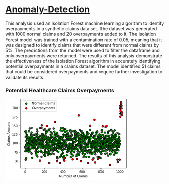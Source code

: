 # [Anomaly-Detection](https://github.com/dandersonghub/Anomaly-Detection/blob/main/Anomaly-Detection.ipynb)
This analysis used an Isolation Forest machine learning algorithm to identify overpayments in a synthetic claims data set. The dataset was generated with 1000 normal claims and 20 overpayments added to it. The Isolation Forest model was trained with a contamination rate of 0.05, meaning that it was designed to identify claims that were different from normal claims by 5%. The predictions from the model were used to filter the dataframe and only overpayments were returned. The results of this analysis demonstrate the effectiveness of the Isolation Forest algorithm in accurately identifying potential overpayments in a claims dataset. The model identified 51 claims that could be considered overpayments and require further investigation to validate its results.

### Potential Healthcare Claims Overpayments
![](https://github.com/dandersonghub/Anomaly-Detection/blob/main/overpayments.png)
